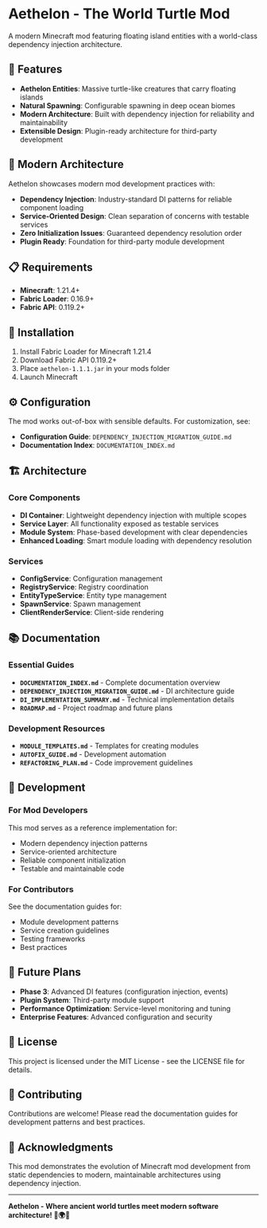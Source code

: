 # Aethelon - The World Turtle Mod

A modern Minecraft mod featuring floating island entities with a world-class dependency injection architecture.

## 🌟 Features

- **Aethelon Entities**: Massive turtle-like creatures that carry floating islands
- **Natural Spawning**: Configurable spawning in deep ocean biomes
- **Modern Architecture**: Built with dependency injection for reliability and maintainability
- **Extensible Design**: Plugin-ready architecture for third-party development

## 🚀 Modern Architecture

Aethelon showcases modern mod development practices with:

- **Dependency Injection**: Industry-standard DI patterns for reliable component loading
- **Service-Oriented Design**: Clean separation of concerns with testable services
- **Zero Initialization Issues**: Guaranteed dependency resolution order
- **Plugin Ready**: Foundation for third-party module development

## 📋 Requirements

- **Minecraft**: 1.21.4+
- **Fabric Loader**: 0.16.9+
- **Fabric API**: 0.119.2+

## 🔧 Installation

1. Install Fabric Loader for Minecraft 1.21.4
2. Download Fabric API 0.119.2+
3. Place `aethelon-1.1.1.jar` in your mods folder
4. Launch Minecraft

## ⚙️ Configuration

The mod works out-of-box with sensible defaults. For customization, see:

- **Configuration Guide**: `DEPENDENCY_INJECTION_MIGRATION_GUIDE.md`
- **Documentation Index**: `DOCUMENTATION_INDEX.md`

## 🏗️ Architecture

### Core Components
- **DI Container**: Lightweight dependency injection with multiple scopes
- **Service Layer**: All functionality exposed as testable services
- **Module System**: Phase-based development with clear dependencies
- **Enhanced Loading**: Smart module loading with dependency resolution

### Services
- **ConfigService**: Configuration management
- **RegistryService**: Registry coordination  
- **EntityTypeService**: Entity type management
- **SpawnService**: Spawn management
- **ClientRenderService**: Client-side rendering

## 📚 Documentation

### Essential Guides
- **`DOCUMENTATION_INDEX.md`** - Complete documentation overview
- **`DEPENDENCY_INJECTION_MIGRATION_GUIDE.md`** - DI architecture guide
- **`DI_IMPLEMENTATION_SUMMARY.md`** - Technical implementation details
- **`ROADMAP.md`** - Project roadmap and future plans

### Development Resources
- **`MODULE_TEMPLATES.md`** - Templates for creating modules
- **`AUTOFIX_GUIDE.md`** - Development automation
- **`REFACTORING_PLAN.md`** - Code improvement guidelines

## 🎯 Development

### For Mod Developers
This mod serves as a reference implementation for:
- Modern dependency injection patterns
- Service-oriented architecture
- Reliable component initialization
- Testable and maintainable code

### For Contributors
See the documentation guides for:
- Module development patterns
- Service creation guidelines
- Testing frameworks
- Best practices

## 🔮 Future Plans

- **Phase 3**: Advanced DI features (configuration injection, events)
- **Plugin System**: Third-party module support
- **Performance Optimization**: Service-level monitoring and tuning
- **Enterprise Features**: Advanced configuration and security

## 📄 License

This project is licensed under the MIT License - see the LICENSE file for details.

## 🤝 Contributing

Contributions are welcome! Please read the documentation guides for development patterns and best practices.

## 🎉 Acknowledgments

This mod demonstrates the evolution of Minecraft mod development from static dependencies to modern, maintainable architectures using dependency injection.

---

**Aethelon - Where ancient world turtles meet modern software architecture! 🐢🌍✨**